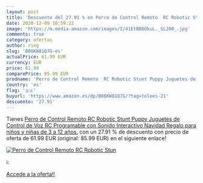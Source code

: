 ```yaml
---
layout: post
title: 'Descuento del 27.91 % en Perro de Control Remoto  RC Robotic Stun'
date: 2020-12-09 10:59:22
image: 'https://m.media-amazon.com/images/I/41EtBBOOkuL._SL200_.jpg'
comments: true
category: ofertas
author: ring
slug: 'B08KW81Q7G-es'
actualPrice: 61.99 EUR
currency: EUR
price: 61.99
comparePrice: 85.99 EUR
prodname: 'Perro de Control Remoto  RC Robotic Stunt Puppy Juguetes de Control de Voz  RC Programable con Sonido Interactivo Navidad Regalo para niños y niñas de 3 a 12 años.'
country: 'es'
flag: '🇪🇸'
buyurl: 'https://www.amazon.es/dp/B08KW81Q7G/?tag=tolees-21'
descuento: '27.91'
---
```


Tienes [Perro de Control Remoto  RC Robotic Stunt Puppy Juguetes de Control de Voz  RC Programable con Sonido Interactivo Navidad Regalo para niños y niñas de 3 a 12 años.](https://www.amazon.es/dp/B08KW81Q7G/?tag=tolees-21) con un 27.91 % de descuento con precio de oferta de 61.99 EUR (original: 85.99 EUR) en el siguiente enlace!

[![Perro de Control Remoto  RC Robotic Stun](https://m.media-amazon.com/images/I/41EtBBOOkuL._SL200_.jpg)](https://www.amazon.es/dp/B08KW81Q7G/?tag=tolees-21)

ℹ️:


[Accede a la oferta!!](https://www.amazon.es/dp/B08KW81Q7G/?tag=tolees-21)
